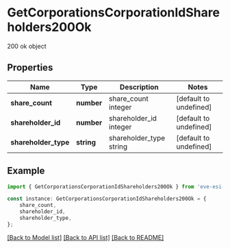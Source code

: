 # GetCorporationsCorporationIdShareholders200Ok

200 ok object

## Properties

Name | Type | Description | Notes
------------ | ------------- | ------------- | -------------
**share_count** | **number** | share_count integer | [default to undefined]
**shareholder_id** | **number** | shareholder_id integer | [default to undefined]
**shareholder_type** | **string** | shareholder_type string | [default to undefined]

## Example

```typescript
import { GetCorporationsCorporationIdShareholders200Ok } from 'eve-esi-client-ts';

const instance: GetCorporationsCorporationIdShareholders200Ok = {
    share_count,
    shareholder_id,
    shareholder_type,
};
```

[[Back to Model list]](../README.md#documentation-for-models) [[Back to API list]](../README.md#documentation-for-api-endpoints) [[Back to README]](../README.md)
